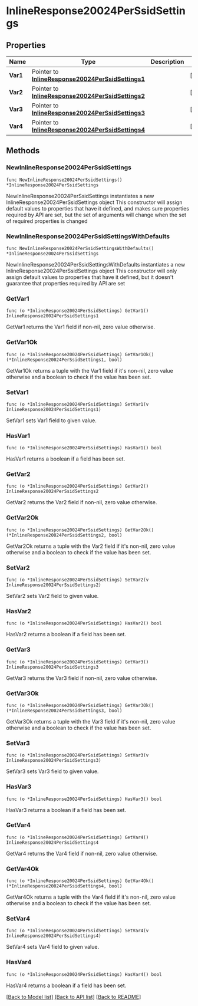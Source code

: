 # InlineResponse20024PerSsidSettings

## Properties

Name | Type | Description | Notes
------------ | ------------- | ------------- | -------------
**Var1** | Pointer to [**InlineResponse20024PerSsidSettings1**](InlineResponse20024PerSsidSettings1.md) |  | [optional] 
**Var2** | Pointer to [**InlineResponse20024PerSsidSettings2**](InlineResponse20024PerSsidSettings2.md) |  | [optional] 
**Var3** | Pointer to [**InlineResponse20024PerSsidSettings3**](InlineResponse20024PerSsidSettings3.md) |  | [optional] 
**Var4** | Pointer to [**InlineResponse20024PerSsidSettings4**](InlineResponse20024PerSsidSettings4.md) |  | [optional] 

## Methods

### NewInlineResponse20024PerSsidSettings

`func NewInlineResponse20024PerSsidSettings() *InlineResponse20024PerSsidSettings`

NewInlineResponse20024PerSsidSettings instantiates a new InlineResponse20024PerSsidSettings object
This constructor will assign default values to properties that have it defined,
and makes sure properties required by API are set, but the set of arguments
will change when the set of required properties is changed

### NewInlineResponse20024PerSsidSettingsWithDefaults

`func NewInlineResponse20024PerSsidSettingsWithDefaults() *InlineResponse20024PerSsidSettings`

NewInlineResponse20024PerSsidSettingsWithDefaults instantiates a new InlineResponse20024PerSsidSettings object
This constructor will only assign default values to properties that have it defined,
but it doesn't guarantee that properties required by API are set

### GetVar1

`func (o *InlineResponse20024PerSsidSettings) GetVar1() InlineResponse20024PerSsidSettings1`

GetVar1 returns the Var1 field if non-nil, zero value otherwise.

### GetVar1Ok

`func (o *InlineResponse20024PerSsidSettings) GetVar1Ok() (*InlineResponse20024PerSsidSettings1, bool)`

GetVar1Ok returns a tuple with the Var1 field if it's non-nil, zero value otherwise
and a boolean to check if the value has been set.

### SetVar1

`func (o *InlineResponse20024PerSsidSettings) SetVar1(v InlineResponse20024PerSsidSettings1)`

SetVar1 sets Var1 field to given value.

### HasVar1

`func (o *InlineResponse20024PerSsidSettings) HasVar1() bool`

HasVar1 returns a boolean if a field has been set.

### GetVar2

`func (o *InlineResponse20024PerSsidSettings) GetVar2() InlineResponse20024PerSsidSettings2`

GetVar2 returns the Var2 field if non-nil, zero value otherwise.

### GetVar2Ok

`func (o *InlineResponse20024PerSsidSettings) GetVar2Ok() (*InlineResponse20024PerSsidSettings2, bool)`

GetVar2Ok returns a tuple with the Var2 field if it's non-nil, zero value otherwise
and a boolean to check if the value has been set.

### SetVar2

`func (o *InlineResponse20024PerSsidSettings) SetVar2(v InlineResponse20024PerSsidSettings2)`

SetVar2 sets Var2 field to given value.

### HasVar2

`func (o *InlineResponse20024PerSsidSettings) HasVar2() bool`

HasVar2 returns a boolean if a field has been set.

### GetVar3

`func (o *InlineResponse20024PerSsidSettings) GetVar3() InlineResponse20024PerSsidSettings3`

GetVar3 returns the Var3 field if non-nil, zero value otherwise.

### GetVar3Ok

`func (o *InlineResponse20024PerSsidSettings) GetVar3Ok() (*InlineResponse20024PerSsidSettings3, bool)`

GetVar3Ok returns a tuple with the Var3 field if it's non-nil, zero value otherwise
and a boolean to check if the value has been set.

### SetVar3

`func (o *InlineResponse20024PerSsidSettings) SetVar3(v InlineResponse20024PerSsidSettings3)`

SetVar3 sets Var3 field to given value.

### HasVar3

`func (o *InlineResponse20024PerSsidSettings) HasVar3() bool`

HasVar3 returns a boolean if a field has been set.

### GetVar4

`func (o *InlineResponse20024PerSsidSettings) GetVar4() InlineResponse20024PerSsidSettings4`

GetVar4 returns the Var4 field if non-nil, zero value otherwise.

### GetVar4Ok

`func (o *InlineResponse20024PerSsidSettings) GetVar4Ok() (*InlineResponse20024PerSsidSettings4, bool)`

GetVar4Ok returns a tuple with the Var4 field if it's non-nil, zero value otherwise
and a boolean to check if the value has been set.

### SetVar4

`func (o *InlineResponse20024PerSsidSettings) SetVar4(v InlineResponse20024PerSsidSettings4)`

SetVar4 sets Var4 field to given value.

### HasVar4

`func (o *InlineResponse20024PerSsidSettings) HasVar4() bool`

HasVar4 returns a boolean if a field has been set.


[[Back to Model list]](../README.md#documentation-for-models) [[Back to API list]](../README.md#documentation-for-api-endpoints) [[Back to README]](../README.md)


